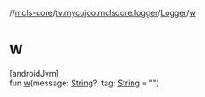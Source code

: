 //[mcls-core](../../../index.md)/[tv.mycujoo.mclscore.logger](../index.md)/[Logger](index.md)/[w](w.md)

# w

[androidJvm]\
fun [w](w.md)(message: [String](https://kotlinlang.org/api/latest/jvm/stdlib/kotlin/-string/index.html)?, tag: [String](https://kotlinlang.org/api/latest/jvm/stdlib/kotlin/-string/index.html) = &quot;&quot;)
